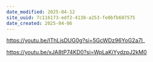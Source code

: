 ```yaml
---
date_modified: 2025-04-12
site_uuid: 7c116173-edf2-4138-a253-fe0bfb607575
date_created: 2025-04-06
---
```


https://youtu.be/IThLjsDUG0g?si=5GcWDz96YoG2a7l_

https://youtu.be/xJA8tP74KD0?si=WpLaKiYydzpJ2kM0